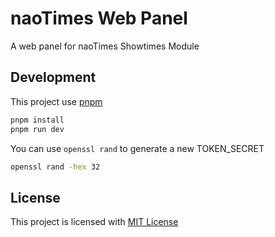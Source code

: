 # naoTimes Web Panel
A web panel for naoTimes Showtimes Module

## Development

This project use [pnpm](https://pnpm.js.org/)

```bash
pnpm install
pnpm run dev
```

You can use `openssl rand` to generate a new TOKEN_SECRET<br>
```bash
openssl rand -hex 32
```

## License
This project is licensed with [MIT License](LICENSE)
